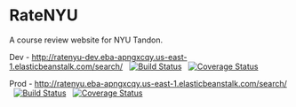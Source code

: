 # RateNYU
A course review website for NYU Tandon.

Dev - http://ratenyu-dev.eba-apngxcqy.us-east-1.elasticbeanstalk.com/search/
&nbsp;
[![Build Status](https://app.travis-ci.com/gcivil-nyu-org/team-4-inperson.svg?branch=develop)](https://app.travis-ci.com/gcivil-nyu-org/team-4-inperson)
&nbsp;
[![Coverage Status](https://coveralls.io/repos/github/gcivil-nyu-org/team-4-inperson/badge.svg?branch=develop)](https://coveralls.io/github/gcivil-nyu-org/team-4-inperson?branch=develop)


Prod - http://ratenyu.eba-apngxcqy.us-east-1.elasticbeanstalk.com/search/
&nbsp;
[![Build Status](https://app.travis-ci.com/gcivil-nyu-org/team-4-inperson.svg?branch=master)](https://app.travis-ci.com/gcivil-nyu-org/team-4-inperson)
&nbsp;
[![Coverage Status](https://coveralls.io/repos/github/gcivil-nyu-org/team-4-inperson/badge.svg?branch=master)](https://coveralls.io/github/gcivil-nyu-org/team-4-inperson?branch=master)
